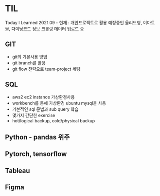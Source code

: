# TIL
Today I Learned
2021.09 - 현재 : 개인프로젝트로 활용 예정중인 올리브영, 이마트몰, 다이닝코드 정보 크롤링 데이터 업로드 중

## GIT
- git의 기본사용 방법
- git branch를 활용
- git flow 전략으로 team-project 세팅

## SQL
- aws2 ec2 instance 가상환경사용
- workbench를 통해 가상환경 ubuntu mysql을 사용
- 기본적인 sql 문법과 sub query 학습
- 몇가지 간단한 exercise
- hot/logical backup, cold/physical backup

## Python - pandas 위주
## Pytorch, tensorflow
## Tableau
## Figma
